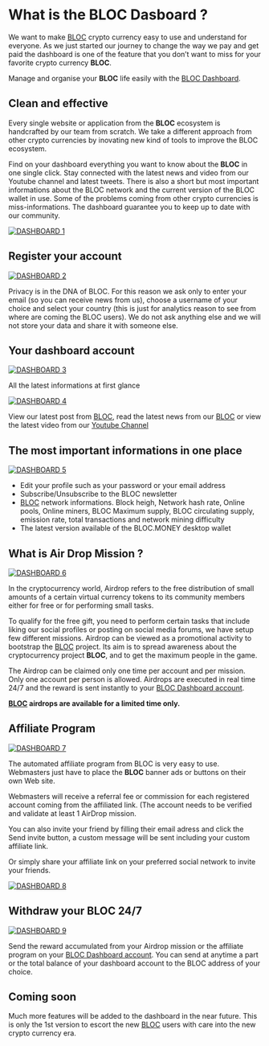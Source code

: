 # What is the BLOC Dasboard ?

We want to make [BLOC](https://bloc.money) crypto currency easy to use and understand for everyone. As we just started our journey to change the way we pay and get paid the dashboard is one of the feature that you don’t want to miss for your favorite crypto currency **BLOC**.

Manage and organise your **BLOC** life easily with the [BLOC Dashboard](https://dashboard.bloc.money).

## Clean and effective
Every single website or application from the **BLOC** ecosystem is handcrafted by our team from scratch. We take a different approach from other crypto currencies by inovating new kind of tools to improve the BLOC ecosystem.

Find on your dashboard everything you want to know about the **BLOC** in one single click. Stay connected with the latest news and video from our Youtube channel and latest tweets. There is also a short but most important informations about the BLOC network and the current version of the BLOC wallet in use. Some of the problems coming from other crypto currencies is miss-informations. The dashboard guarantee you to keep up to date with our community.

[![DASHBOARD 1](images/presentation/dashboard1.png)](https://dashboard.bloc.money)

## Register your account

[![DASHBOARD 2](images/presentation/dashboard2.png)](https://dashboard.bloc.money)

Privacy is in the DNA of BLOC. For this reason we ask only to enter your email (so you can receive news from us), choose a username of your choice and select your country (this is just for analytics reason to see from where are coming the BLOC users). We do not ask anything else and we will not store your data and share it with someone else.

## Your dashboard account

[![DASHBOARD 3](images/presentation/dashboard3.png)](https://dashboard.bloc.money)

All the latest informations at first glance

[![DASHBOARD 4](images/presentation/dashboard4.png)](https://dashboard.bloc.money)

View our latest post from [BLOC](https://twitter.com/bloc_money), read the latest news from our [BLOC](https://medium.com/@bloc.money) or view the latest video from our [Youtube Channel](https://www.youtube.com/channel/UCdvnEPWhqGtZUEx3EFBrXvA)

## The most important informations in one place

[![DASHBOARD 5](images/presentation/dashboard5.png)](https://dashboard.bloc.money)

* Edit your profile such as your password or your email address
* Subscribe/Unsubscribe to the BLOC newsletter
* [BLOC](https://bloc.money) network informations. Block heigh, Network hash rate, Online pools, Online miners, BLOC Maximum supply, BLOC circulating supply, emission rate, total transactions and network mining difficulty
* The latest version available of the BLOC.MONEY desktop wallet

## What is Air Drop Mission ?

[![DASHBOARD 6](images/presentation/dashboard6.png)](https://dashboard.bloc.money)

In the cryptocurrency world, Airdrop refers to the free distribution of small amounts of a certain virtual currency tokens to its community members either for free or for performing small tasks.

To qualify for the free gift, you need to perform certain tasks that include liking our social profiles or posting on social media forums, we have setup few different missions.
Airdrop can be viewed as a promotional activity to bootstrap the [BLOC](https://bloc.money) project. Its aim is to spread awareness about the cryptocurrency project **BLOC**, and to get the maximum people in the game.

The Airdrop can be claimed only one time per account and per mission. Only one account per person is allowed. Airdrops are executed in real time 24/7 and the reward is sent instantly to your [BLOC Dashboard account](https://dashboard.bloc.money).

**[BLOC](https://bloc.money) airdrops are available for a limited time only.**

## Affiliate Program

[![DASHBOARD 7](images/presentation/dashboard7.png)](https://dashboard.bloc.money)

The automated affiliate program from BLOC is very easy to use. Webmasters just have to place the **BLOC** banner ads or buttons on their own Web site.

Webmasters will receive a referral fee or commission for each registered account coming from the affiliated link. (The account needs to be verified and validate at least 1 AirDrop mission.

You can also invite your friend by filling their email adress and click the Send invite button, a custom message will be sent including your custom affiliate link.

Or simply share your affiliate link on your preferred social network to invite your friends.

[![DASHBOARD 8](images/presentation/dashboard8.png)](https://dashboard.bloc.money)

## Withdraw your BLOC 24/7

[![DASHBOARD 9](images/presentation/dashboard9.png)](https://dashboard.bloc.money)

Send the reward accumulated from your Airdrop mission or the affiliate program on your [BLOC Dashboard account](https://dashboard.bloc.money). You can send at anytime a part or the total balance of your dashboard account to the BLOC address of your choice.

## Coming soon

Much more features will be added to the dashboard in the near future. This is only the 1st version to escort the new [BLOC](https://bloc.money) users with care into the new crypto currency era.